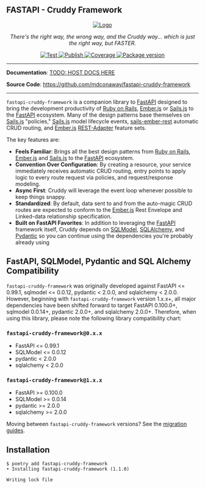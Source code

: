 <style>
.md-content .md-typeset h1 { display: none; }
</style>

## FASTAPI - Cruddy Framework

<p align="center">
  <a href="https://github.com/mdconaway/fastapi-cruddy-framework">
    <img src="https://raw.githubusercontent.com/mdconaway/fastapi-cruddy-framework/master/logo.png" alt="Logo">
  </a>
  <br/>
</p>

<p align="center">
    <em>There's the right way, the wrong way, and the Cruddy way... which is just the right way, but FASTER.</em>
</p>

<p align="center">
<a href="https://github.com/mdconaway/fastapi-cruddy-framework/actions?query=workflow%3ATest" target="_blank">
    <img src="https://github.com/mdconaway/fastapi-cruddy-framework/workflows/Test/badge.svg" alt="Test">
</a>
<a href="https://github.com/mdconaway/fastapi-cruddy-framework/actions?query=workflow%3APublish" target="_blank">
    <img src="https://github.com/mdconaway/fastapi-cruddy-framework/workflows/Publish/badge.svg" alt="Publish">
</a>
<a href="https://coverage-badge.samuelcolvin.workers.dev/redirect/mdconaway/fastapi-cruddy-framework" target="_blank">
    <img src="https://coverage-badge.samuelcolvin.workers.dev/mdconaway/fastapi-cruddy-framework.svg" alt="Coverage">
<a href="https://pypi.org/project/fastapi-cruddy-framework" target="_blank">
    <img src="https://img.shields.io/pypi/v/fastapi-cruddy-framework?color=%2334D058&label=pypi%20package" alt="Package version">
</a>
</p>

---

**Documentation**: <a href="" target="_blank">TODO: HOST DOCS HERE</a>

**Source Code**: <a href="https://github.com/mdconaway/fastapi-cruddy-framework" target="_blank">https://github.com/mdconaway/fastapi-cruddy-framework</a>

---

`fastapi-cruddy-framework` is a companion library to [FastAPI](https://fastapi.tiangolo.com/) designed to bring the development productivity of [Ruby on Rails](https://rubyonrails.org/), [Ember.js](https://emberjs.com/) or [Sails.js](https://sailsjs.com/) to the [FastAPI](https://fastapi.tiangolo.com/) ecosystem. Many of the design patterns base themselves on [Sails.js](https://sailsjs.com/) "policies," [Sails.js](https://sailsjs.com/) model lifecycle events, [sails-ember-rest](https://github.com/mdconaway/sails-ember-rest) automatic CRUD routing, and [Ember.js](https://emberjs.com/) [REST-Adapter](https://api.emberjs.com/ember-data/release/classes/RESTAdapter) feature sets.

The key features are:

- **Feels Familiar**: Brings all the best design patterns from [Ruby on Rails](https://rubyonrails.org/), [Ember.js](https://emberjs.com/) and [Sails.js](https://sailsjs.com/) to the [FastAPI](https://fastapi.tiangolo.com/) ecosystem.
- **Convention Over Configuration**: By creating a resource, your service immediately receives automatic CRUD routing, entry points to apply logic to every route request via policies, and request/response modeling.
- **Async First**: Cruddy will leverage the event loop whenever possible to keep things snappy.
- **Standardized**: By default, data sent to and from the auto-magic CRUD routes are expected to conform to the [Ember.js](https://emberjs.com/) Rest Envelope and Linked-data relationship specification.
- **Built on FastAPI Favorites**: In addition to leveraging the [FastAPI](https://fastapi.tiangolo.com/) framework itself, Cruddy depends on [SQLModel](https://sqlmodel.tiangolo.com/), [SQLAlchemy](https://www.sqlalchemy.org/), and [Pydantic](https://docs.pydantic.dev/latest/) so you can continue using the dependencies you're probably already using

## FastAPI, SQLModel, Pydantic and SQL Alchemy Compatibility

`fastapi-cruddy-framework` was originally developed against FastAPI &lt;= 0.99.1, sqlmodel &lt;= 0.0.12, pydantic &lt; 2.0.0, and sqlalchemy &lt; 2.0.0. However, beginning with `fastapi-cruddy-framework` version 1.x.x+, all major dependencies have been shifted forward to target FastAPI 0.100.0+, sqlmodel 0.0.14+, pydantic 2.0.0+, and sqlalchemy 2.0.0+. Therefore, when using this library, please note the following library compatibility chart:

### `fastapi-cruddy-framework@0.x.x`

- FastAPI &lt;= 0.99.1
- SQLModel &lt;= 0.0.12
- pydantic &lt; 2.0.0
- sqlalchemy &lt; 2.0.0

### `fastapi-cruddy-framework@1.x.x`

- FastAPI &gt;= 0.100.0
- SQLModel &gt;= 0.0.14
- pydantic &gt;= 2.0.0
- sqlalchemy &gt;= 2.0.0

Moving between `fastapi-cruddy-framework` versions? See the [migration guides](https://github.com/mdconaway/fastapi-cruddy-framework/blob/master/migrating_versions.md).

## Installation

<div class="termy">

```console
$ poetry add fastapi-cruddy-framework
• Installing fastapi-cruddy-framework (1.1.0)

Writing lock file
```

</div>
